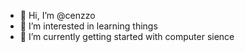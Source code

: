 - 👋 Hi, I’m @cenzzo
- 👀 I’m interested in learning things
- 🌱 I’m currently getting started with computer sience

<!---
cenzzo/cenzzo is a ✨ special ✨ repository because its `README.md` (this file) appears on your GitHub profile.
You can click the Preview link to take a look at your changes.
--->
